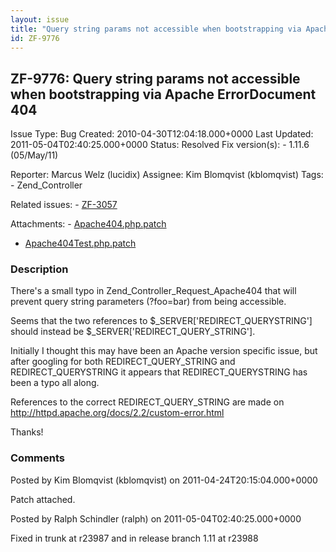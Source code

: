 ```yaml
---
layout: issue
title: "Query string params not accessible when bootstrapping via Apache ErrorDocument 404"
id: ZF-9776
---
```


ZF-9776: Query string params not accessible when bootstrapping via Apache ErrorDocument 404
-------------------------------------------------------------------------------------------

 Issue Type: Bug Created: 2010-04-30T12:04:18.000+0000 Last Updated: 2011-05-04T02:40:25.000+0000 Status: Resolved Fix version(s): - 1.11.6 (05/May/11)
 
 Reporter:  Marcus Welz (lucidix)  Assignee:  Kim Blomqvist (kblomqvist)  Tags: - Zend\_Controller
 
 Related issues: - [ZF-3057](/issues/browse/ZF-3057)
 
 Attachments: - [Apache404.php.patch](/issues/secure/attachment/13870/Apache404.php.patch)
- [Apache404Test.php.patch](/issues/secure/attachment/13871/Apache404Test.php.patch)
 
### Description

There's a small typo in Zend\_Controller\_Request\_Apache404 that will prevent query string parameters (?foo=bar) from being accessible.

Seems that the two references to $\_SERVER['REDIRECT\_QUERYSTRING'] should instead be $\_SERVER['REDIRECT\_QUERY\_STRING'].

Initially I thought this may have been an Apache version specific issue, but after googling for both REDIRECT\_QUERY\_STRING and REDIRECT\_QUERYSTRING it appears that REDIRECT\_QUERYSTRING has been a typo all along.

References to the correct REDIRECT\_QUERY\_STRING are made on <http://httpd.apache.org/docs/2.2/custom-error.html>

Thanks!

 

 

### Comments

Posted by Kim Blomqvist (kblomqvist) on 2011-04-24T20:15:04.000+0000

Patch attached.

 

 

Posted by Ralph Schindler (ralph) on 2011-05-04T02:40:25.000+0000

Fixed in trunk at r23987 and in release branch 1.11 at r23988

 

 